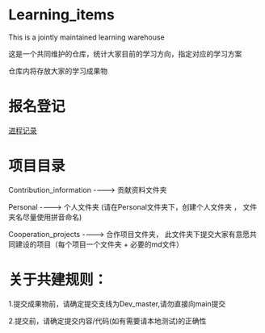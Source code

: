 # Learning_items

This is a jointly maintained learning warehouse   

这是一个共同维护的仓库，统计大家目前的学习方向，指定对应的学习方案

仓库内将存放大家的学习成果物

# 报名登记
[进程记录](https://shimo.im/file-invite/gc3hFp8394GuddfCWNMoFR8Wwpv16/)

# 项目目录

Contribution_information ----> 贡献资料文件夹

Personal  ----> 个人文件夹 (请在Personal文件夹下，创建个人文件夹 ， 文件夹名尽量使用拼音命名)

Cooperation_projects  ----> 合作项目文件夹， 此文件夹下提交大家有意愿共同建设的项目（每个项目一个文件夹 + 必要的md文件）

# 关于共建规则：  

1.提交成果物前，请确定提交支线为Dev_master,请勿直接向main提交

2.提交前，请确定提交内容/代码(如有需要请本地测试)的正确性
